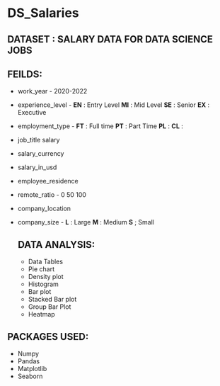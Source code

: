 # DS_Salaries

## DATASET : SALARY DATA FOR DATA SCIENCE JOBS

## FEILDS:

- work_year -
  2020-2022
- experience_level -
  **EN** : Entry Level    **MI** : Mid Level    **SE** : Senior **EX** : Executive
- employment_type - **FT** : Full time **PT** : Part Time **PL** :  **CL** :
- job_title	salary
- salary_currency
- salary_in_usd
- employee_residence
- remote_ratio - 0 50 100
- company_location
- company_size - **L** : Large **M** : Medium **S** ; Small

  ## DATA ANALYSIS:

  - Data Tables
  - Pie chart
  - Density plot
  - Histogram
  - Bar plot
  - Stacked Bar plot
  - Group Bar Plot
  - Heatmap
    
## PACKAGES USED:

  - Numpy
  - Pandas
  - Matplotlib
  - Seaborn
  




